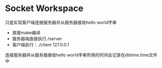 # Socket Workspace

只是实现客户端连接服务器并从服务器接收hello world字串

* 直接make编译
* 服务器端直接执行./server
* 客户端执行：./client 127.0.0.1

连接服务器并从服务器接收hello world字串所用的时间会记录在dbtime.time文件中
